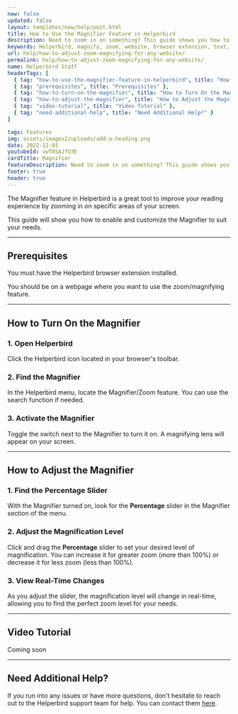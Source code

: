 ```yaml
---
new: false
updated: false
layout: templates/new/help/post.html
title: How to Use the Magnifier Feature in Helperbird
description: Need to zoom in on something? This guide shows you how to use Helperbird's Magnifier feature to get a closer look at anything on your screen. It’s easy to set up and customize, making your reading experience even better.
keywords: Helperbird, magnify, zoom, website, browser extension, text, images, feature
url: help/how-to-adjust-zoom-magnifying-for-any-website/
permalink: help/how-to-adjust-zoom-magnifying-for-any-website/
name: Helperbird Staff
headerTags: [
  { tag: "how-to-use-the-magnifier-feature-in-helperbird", title: "How to Use the Magnifier Feature in Helperbird" },
  { tag: "prerequisites", title: "Prerequisites" },
  { tag: "how-to-turn-on-the-magnifier", title: "How to Turn On the Magnifier" },
  { tag: "how-to-adjust-the-magnifier", title: "How to Adjust the Magnifier" },
  { tag: "video-tutorial", title: "Video Tutorial" },
  { tag: "need-additional-help", title: "Need Additional Help?" }
]

tags: Features
img: assets/images2/uploads/add-a-heading.png
date: 2022-12-01
youtubeId: vwT8SAJfU3E
cardTitle: Magnifier
featureDescription: Need to zoom in on something? This guide shows you how to use Helperbird's Magnifier feature to get a closer look at anything on your screen. It’s easy to set up and customize, making your reading experience even better.
footer: true
header: true
---
```




The Magnifier feature in Helperbird is a great tool to improve your reading experience by zooming in on specific areas of your screen. 

This guide will show you how to enable and customize the Magnifier to suit your needs.

---

## Prerequisites

You must have the Helperbird browser extension installed.

You should be on a webpage where you want to use the zoom/magnifying feature.

---

## How to Turn On the Magnifier

### 1. Open Helperbird

Click the Helperbird icon located in your browser's toolbar.

### 2. Find the Magnifier

In the Helperbird menu, locate the Magnifier/Zoom feature. You can use the search function if needed.

### 3. Activate the Magnifier

Toggle the switch next to the Magnifier to turn it on. A magnifying lens will appear on your screen.

---

## How to Adjust the Magnifier

### 1. Find the Percentage Slider

With the Magnifier turned on, look for the **Percentage** slider in the Magnifier section of the menu.

### 2. Adjust the Magnification Level

Click and drag the **Percentage** slider to set your desired level of magnification. You can increase it for greater zoom (more than 100%) or decrease it for less zoom (less than 100%).

### 3. View Real-Time Changes

As you adjust the slider, the magnification level will change in real-time, allowing you to find the perfect zoom level for your needs.

---

## Video Tutorial

Coming soon

---

## Need Additional Help?

If you run into any issues or have more questions, don't hesitate to reach out to the Helperbird support team for help. You can contact them [here](/support).
